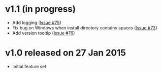 # v1.1 (in progress)

- Add logging ([Issue #75](https://github.com/oakmac/cuttle/issues/75))
- Fix bug on Windows when install directory contains spaces ([Issue #73](https://github.com/oakmac/cuttle/issues/73))
- Add version tooltip ([Issue #76](https://github.com/oakmac/cuttle/issues/76))

# v1.0 released on 27 Jan 2015

- Initial feature set

